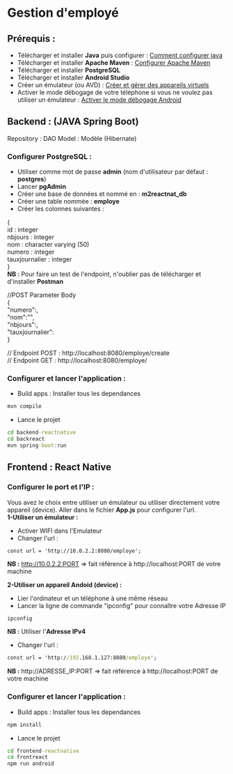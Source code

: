 # Gestion d'employé
## Prérequis :
- Télécharger et installer **Java** puis configurer : [Comment configurer java](https://www.lemagit.fr/conseil/Bien-debuter-comment-parametrer-JAVA_HOME-dans-Windows)
- Télécharger et installer **Apache Maven** : [Configurer Apache Maven](https://fr.wikibooks.org/wiki/D%C3%A9velopper_en_Java/Introduction_%C3%A0_Apache_Maven)
- Télécharger et installer **PostgreSQL**
- Télécharger et installer **Android Studio**
- Créer un émulateur (ou AVD) : [Créer et gérer des appareils virtuels](https://developer.android.com/studio/run/managing-avds?hl=fr)
- Activer le mode débogage de votre téléphone si vous ne voulez pas utiliser un émulateur : [Activer le mode débogage Android](https://developer.android.com/codelabs/basic-android-kotlin-training-run-on-mobile-device?hl=fr#0)

## Backend : (JAVA Spring Boot)
Repository : DAO
Model : Modèle (Hibernate)
### Configurer PostgreSQL :
- Utiliser comme mot de passe **admin** (nom d'utilisateur par défaut : **postgres**)
- Lancer **pgAdmin**
- Créer une base de données et nommé en : **m2reactnat_db**
- Créer une table nommée : **employe**
- Créer les colonnes suivantes : 
  
{  
  id : integer  
  nbjours : integer  
  nom : character varying (50)  
  numero : integer  
  tauxjournalier : integer  
}  
**NB :** Pour faire un test de l'endpoint, n'oublier pas de télécharger et d'installer **Postman**
    
//POST Parameter Body  
{  
    "numero":,  
    "nom":"",  
    "nbjours":,  
    "tauxjournalier":  
}  
  
// Endpoint POST : http://localhost:8080/employe/create  
// Endpoint GET : http://localhost:8080/employe/  

### Configurer et lancer l'application :
- Build apps : Installer tous les dependances
```cmd
mvn compile
```

- Lance le projet
```cmd
cd backend-reactnative
cd backreact
mvn spring-boot:run
```

## Frontend : React Native
### Configurer le port et l'IP :
Vous avez le choix entre utiliser un émulateur ou utiliser directement votre appareil (device).
Aller dans le fichier **App.js** pour configurer l'url.  
**1-Utiliser un émulateur :** 
- Activer WIFI dans l'Emulateur
- Changer l'url :
```
const url = 'http://10.0.2.2:8080/employe';
```
**NB :** http://10.0.2.2:PORT => fait référence à http://localhost:PORT de votre machine

**2-Utiliser un appareil Andoid (device) :**
- Lier l'ordinateur et un téléphone à une même réseau
- Lancer la ligne de commande "ipconfig" pour connaître votre Adresse IP
```cmd
ipconfig
```
**NB :** Utiliser l'**Adresse IPv4**

- Changer l'url :
```cmd
const url = 'http://192.168.1.127:8080/employe';
```
**NB :** http://ADRESSE_IP:PORT => fait référence à http://localhost:PORT de votre machine

### Configurer et lancer l'application :
- Build apps : Installer tous les dependances
```cmd
npm install
```

- Lance le projet
```cmd
cd frontend-reactnative
cd frontreact
npm run android
```
